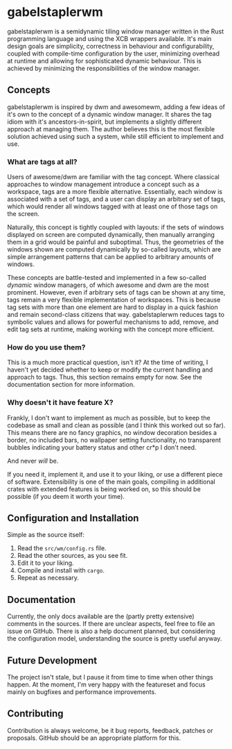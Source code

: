 # gabelstaplerwm
gabelstaplerwm is a semidynamic tiling window manager written in the Rust
programming language and using the XCB wrappers available. It's main design
goals are simplicity, correctness in behaviour and configurability, coupled
with compile-time configuration by the user, minimizing overhead at runtime
and allowing for sophisticated dynamic behaviour. This is achieved by minimizing
the responsibilities of the window manager.

## Concepts
gabelstaplerwm is inspired by dwm and awesomewm, adding a few ideas of it's own
to the concept of a dynamic window manager. It shares the tag idiom with it's
ancestors-in-spirit, but implements a slightly different approach at managing
them. The author believes this is the most flexible solution achieved using
such a system, while still efficient to implement and use.

### What are tags at all?
Users of awesome/dwm are familiar with the tag concept. Where classical
approaches to window management introduce a concept such as a workspace, tags
are a more flexible alternative. Essentially, each window is associated with
a set of tags, and a user can display an arbitrary set of tags, which would
render all windows tagged with at least one of those tags on the screen.

Naturally, this concept is tightly coupled with layouts: if the sets of windows
displayed on screen are computed dynamically, then manually arranging them in
a grid would be painful and suboptimal. Thus, the geometries of the windows shown
are computed dynamically by so-called layouts, which are simple arrangement
patterns that can be applied to arbitrary amounts of windows.

These concepts are battle-tested and implemented in a few so-called *dynamic*
window managers, of which awesome and dwm are the most prominent. However,
even if arbitrary sets of tags can be shown at any time, tags remain a very
flexible implementation of workspaces. This is because tag sets with more than
one element are hard to display in a quick fashion and remain second-class citizens
that way. gabelstaplerwm reduces tags to symbolic values and allows for powerful
mechanisms to add, remove, and edit tag sets at runtime, making working with the
concept more efficient.

### How do you use them?
This is a much more practical question, isn't it? At the time of writing, I haven't
yet decided whether to keep or modify the current handling and approach to tags.
Thus, this section remains empty for now. See the documentation section for more
information.

### Why doesn't it have feature X?
Frankly, I don't want to implement as much as possible, but to keep the codebase
as small and clean as possible (and I think this worked out so far). This means
there are no fancy graphics, no window decoration besides a border, no included bars,
no wallpaper setting functionality, no transparent bubbles indicating your battery
status and other cr*p I don't need.

And never *will* be.

If you need it, implement it, and use it to your liking, or use a different piece
of software. Extensibility is one of the main goals, compiling in additional crates
with extended features is being worked on, so this should be possible (if you deem it
worth your time).

## Configuration and Installation
Simple as the source itself:

1. Read the `src/wm/config.rs` file.
2. Read the other sources, as you see fit.
3. Edit it to your liking.
4. Compile and install with `cargo`.
5. Repeat as necessary.

## Documentation
Currently, the only docs available are the (partly pretty extensive) comments in
the sources. If there are unclear aspects, feel free to file an issue on GitHub.
There is also a help document planned, but considering the configuration model,
understanding the source is pretty useful anyway.

## Future Development
The project isn't stale, but I pause it from time to time when other things happen.
At the moment, I'm very happy with the featureset and focus mainly on bugfixes and
performance improvements.

## Contributing
Contribution is always welcome, be it bug reports, feedback, patches or proposals.
GitHub should be an appropriate platform for this.
